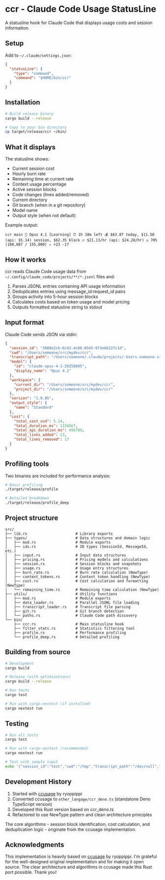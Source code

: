 # ccr - Claude Code Usage StatusLine

A statusline hook for Claude Code that displays usage costs and session information.

## Setup

Add to `~/.claude/settings.json`:

```json
{
  "statusLine": {
    "type": "command",
    "command": "$HOME/bin/ccr"
  }
}
```

## Installation

```bash
# Build release binary
cargo build --release

# Copy to your bin directory
cp target/release/ccr ~/bin/
```

## What it displays

The statusline shows:
- Current session cost
- Hourly burn rate
- Remaining time at current rate
- Context usage percentage
- Active session blocks
- Code changes (lines added/removed)
- Current directory 
- Git branch (when in a git repository)
- Model name
- Output style (when not default)

Example output:
```
ccr main 👤 Opus 4.1 [Learning] ⏰ 1h 18m left 💰 $63.87 today, $11.58 (api: $5.14) session, $62.35 block 🔥 $21.13/hr (api: $24.28/hr) ⚖️ 70% (108,887 / 155,000) ✏️ +23 -17
```

## How it works

ccr reads Claude Code usage data from `~/.config/claude_code/projects/**/*.jsonl` files and:

1. Parses JSONL entries containing API usage information
2. Deduplicates entries using message_id:request_id pairs
3. Groups activity into 5-hour session blocks
4. Calculates costs based on token usage and model pricing
5. Outputs formatted statusline string to stdout

## Input format

Claude Code sends JSON via stdin:

```json
{
  "session_id": "3680e2cb-6c42-4c66-8545-973e66227c1d",
  "cwd": "/Users/someone/src/mydev/ccr",
  "transcript_path": "/Users/someone/.claude/projects/-Users-someone-src-mydev-ccr/3680e2cb-6c42-4c66-8545-973e66227c1d.jsonl",
  "model": {
    "id": "claude-opus-4-1-20250805",
    "display_name": "Opus 4.1"
  },
  "workspace": {
    "current_dir": "/Users/someone/src/mydev/ccr",
    "project_dir": "/Users/someone/src/mydev/ccr"
  },
  "version": "1.0.85",
  "output_style": {
    "name": "Standard"
  },
  "cost": {
    "total_cost_usd": 5.14,
    "total_duration_ms": 1234567,
    "total_api_duration_ms": 456789,
    "total_lines_added": 23,
    "total_lines_removed": 17
  }
}
```

## Profiling tools

Two binaries are included for performance analysis:

```bash
# Basic profiling
./target/release/profile

# Detailed breakdown
./target/release/profile_deep
```

## Project structure

```
src/
├── lib.rs                      # Library exports  
├── types/                      # Data structures and domain logic
│   ├── mod.rs                  # Module exports
│   ├── ids.rs                  # ID types (SessionId, MessageId, etc.)
│   ├── input.rs                # Input data structures
│   ├── pricing.rs              # Pricing models and calculations
│   ├── session.rs              # Session blocks and snapshots
│   ├── usage.rs                # Usage entry structures
│   ├── burn_rate.rs            # Burn rate calculation (NewType)
│   ├── context_tokens.rs       # Context token handling (NewType)
│   ├── cost.rs                 # Cost calculation and formatting (NewType)
│   └── remaining_time.rs       # Remaining time calculation (NewType)
├── utils/                      # Utility functions
│   ├── mod.rs                  # Module exports
│   ├── data_loader.rs          # Parallel JSONL file loading
│   ├── transcript_loader.rs    # Transcript file parsing
│   ├── git.rs                  # Git branch detection
│   └── paths.rs                # Claude Code path discovery
└── bin/
    ├── ccr.rs                  # Main statusline hook
    ├── filter_stats.rs         # Statistics filtering tool
    ├── profile.rs              # Performance profiling
    └── profile_deep.rs         # Detailed profiling
```

## Building from source

```bash
# Development
cargo build

# Release (with optimizations)
cargo build --release

# Run tests
cargo test

# Run with cargo-nextest (if installed)
cargo nextest run
```

## Testing

```bash
# Run all tests
cargo test

# Run with cargo-nextest (recommended)
cargo nextest run

# Test with sample input
echo '{"session_id":"test","cwd":"/tmp","transcript_path":"/dev/null","model":{"display_name":"claude-3-5-sonnet-20241022","max_output_tokens":8192}}' | ./target/release/ccr
```

## Development History

1. Started with [ccusage](https://github.com/ryoppippi/ccusage) by ryoppippi
2. Converted ccusage to `other_langage/ccr_deno.ts` (standalone Deno TypeScript version)
3. Developed this Rust version based on ccr_deno.ts
4. Refactored to use NewType pattern and clean architecture principles

The core algorithms - session block identification, cost calculation, and deduplication logic - originate from the ccusage implementation.

## Acknowledgments

This implementation is heavily based on [ccusage](https://github.com/ryoppippi/ccusage) by ryoppippi. I'm grateful for the well-designed original implementation and for making it open source. The clear architecture and algorithms in ccusage made this Rust port possible. Thank you!